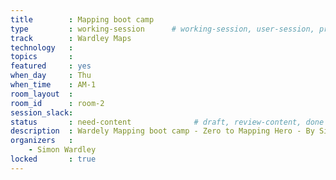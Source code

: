 ```yaml
---
title        : Mapping boot camp
type         : working-session      # working-session, user-session, product-session
track        : Wardley Maps
technology   :
topics       :
featured     : yes
when_day     : Thu
when_time    : AM-1
room_layout  :
room_id      : room-2
session_slack: 
status       : need-content              # draft, review-content, done
description  : Wardely Mapping boot camp - Zero to Mapping Hero - By Simon Wardley
organizers   :
    - Simon Wardley
locked       : true
---
```



<!--(add intro)

## WHY

A Wardley map is a map of the structure of a business or service, mapping the components needed to serve the customer or user.
Maps help to communicate, challenge, plan, learn, and mitigate risk. 

Put into practice, this helps bring to life your future prospects, explore the most opportune reactions to change – or even pre-empt it – and highlight the supporting role played by technology for inspiring clear competitive advantage. At the same time, Mapping equips you with advanced techniques for gaming that competitive environment to your own advantage. 

## Outcomes

- Understanding the basic principles of mapping and how to relate them to your business.
- What are Value Chains? Identifying your customers, their needs and their journeys.
- Understanding evolution in a map.
- Anticipate the future by looking at economic patterns.
- Identify where to outsource. 

## Who

The target audience for this Working Session is
- CISO’s
- Security professionals
- DevSecOps
- Security champions
- Anyone interested in Wardley Mapping!

## References

- [Crossing the River by Feeling the Stones - Simon Wardley - DDD Europe 2018] - (https://youtu.be/oZZKjxeg5W0)
- [Wardley Mapping - Chapter 1 - On Being Lost] (https://medium.com/wardleymaps/on-being-lost-2ef5f05eb1ec)
- [Wardley Mapping - Chapter 2 - Finding a Path] (https://medium.com/wardleymaps/finding-a-path-cdb1249078c0)
- [Open Security Summit 2018 - Wardley Mapping pt1] (https://youtu.be/Wp_rOUnufog)
- [Open Security Summit 2018 - Wardley Mapping pt2] (https://youtu.be/RLpI8PjbbYQ)



